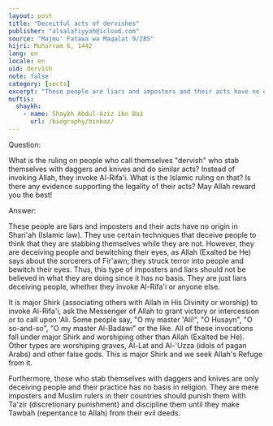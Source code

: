 ```yaml
---
layout: post
title: "Deceitful acts of dervishes"
publisher: "alsalafiyyah@icloud.com"
source: "Majmu' Fatawa wa Maqalat 9/285"
hijri: Muharram 6, 1442
lang: en
locale: en
uid: dervish
note: false
category: [sects]
excerpt: "These people are liars and imposters and their acts have no origin in Shari'ah (Islamic law). They use certain techniques that deceive people to think that they are stabbing themselves while they are not."
muftis:
  shaykh: 
    - name: Shaykh Abdul-Aziz ibn Baz
      url: /biography/binbaz/
---
```


Question:

What is the ruling on people who call themselves "dervish" who stab themselves with daggers and knives and do similar acts? Instead of invoking Allah, they invoke Al-Rifa'i. What is the Islamic ruling on that? Is there any evidence supporting the legality of their acts? May Allah reward you the best!

Answer:

These people are liars and imposters and their acts have no origin in Shari'ah (Islamic law). They use certain techniques that deceive people to think that they are stabbing themselves while they are not. However, they are deceiving people and bewitching their eyes, as Allah (Exalted be He) says about the sorcerers of Fir'awn; they struck terror into people and bewitch their eyes. Thus, this type of imposters and liars should not be believed in what they are doing since it has no basis. They are just liars deceiving people, whether they invoke Al-Rifa'i or anyone else. 

It is major Shirk (associating others with Allah in His Divinity or worship) to invoke Al-Rifa'i, ask the Messenger of Allah to grant victory or intercession or to call upon 'Ali. Some people say, "O my master 'Ali!", "O Husayn", "O so-and-so", "O my master Al-Badawi" or the like. All of these invocations fall under major Shirk and worshiping other than Allah (Exalted be He). Other types are worshiping graves, Al-Lat and Al-'Uzza (idols of pagan Arabs) and other false gods. This is major Shirk and we seek Allah's Refuge from it.

Furthermore, those who stab themselves with daggers and knives are only deceiving people and their practice has no basis in religion. They are mere imposters and Muslim rulers in their countries should punish them with Ta'zir (discretionary punishment) and discipline them until they make Tawbah (repentance to Allah) from their evil deeds.
